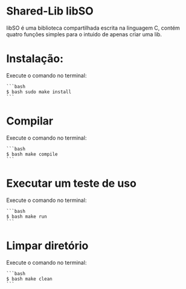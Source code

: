 # Shared-Lib libSO

libSO é uma biblioteca compartilhada escrita na linguagem C, contém quatro funções simples para o intuido de apenas criar uma lib.
	
# Instalação:
Execute o comando no terminal:

	```bash
	$ bash sudo make install
	```

# Compilar 
Execute o comando no terminal:

	```bash
	$ bash make compile
	```

# Executar um teste de uso 
Execute o comando no terminal:

	```bash
	$ bash make run
	```

# Limpar diretório
Execute o comando no terminal:

	```bash
	$ bash make clean
	```
